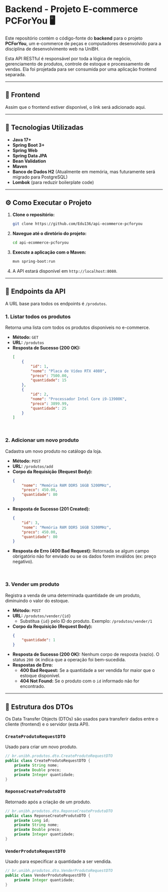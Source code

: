 # Backend - Projeto E-commerce PCForYou 🖥️

Este repositório contém o código-fonte do **backend** para o projeto **PCForYou**, um e-commerce de peças e computadores desenvolvido para a disciplina de desenvolvimento web na UniBH.

Esta API RESTful é responsável por toda a lógica de negócio, gerenciamento de produtos, controle de estoque e processamento de vendas. Ela foi projetada para ser consumida por uma aplicação frontend separada.

---

## 🔗 Frontend

Assim que o frontend estiver disponível, o link será adicionado aqui.

---

## 🚀 Tecnologias Utilizadas

* **Java 17+**
* **Spring Boot 3+**
* **Spring Web**
* **Spring Data JPA**
* **Bean Validation**
* **Maven**
* **Banco de Dados H2** (Atualmente em memória, mas futuramente será migrado para PostgreSQL)
* **Lombok** (para reduzir boilerplate code)

---

## ⚙️ Como Executar o Projeto

1.  **Clone o repositório:**
    ```bash
    git clone https://github.com/Edu136/api-ecommerce-pcforyou
    ```

2.  **Navegue até o diretório do projeto:**
    ```bash
    cd api-ecommerce-pcforyou
    ```

3.  **Execute a aplicação com o Maven:**
    ```bash
    mvn spring-boot:run
    ```

4.  A API estará disponível em `http://localhost:8080`.

---

## 📖 Endpoints da API

A URL base para todos os endpoints é `/produtos`.

### 1. Listar todos os produtos

Retorna uma lista com todos os produtos disponíveis no e-commerce.

* **Método:** `GET`
* **URL:** `/produtos`
* **Resposta de Sucesso (200 OK):**
    ```json
    [
        {
            "id": 1,
            "nome": "Placa de Vídeo RTX 4080",
            "preco": 7500.00,
            "quantidade": 15
        },
        {
            "id": 2,
            "nome": "Processador Intel Core i9-13900K",
            "preco": 3899.99,
            "quantidade": 25
        }
    ]
    ```

<br/>

### 2. Adicionar um novo produto

Cadastra um novo produto no catálogo da loja.

* **Método:** `POST`
* **URL:** `/produtos/add`
* **Corpo da Requisição (Request Body):**
    ```json
    {
        "nome": "Memória RAM DDR5 16GB 5200MHz",
        "preco": 450.00,
        "quantidade": 80
    }
    ```
* **Resposta de Sucesso (201 Created):**
    ```json
    {
        "id": 3,
        "nome": "Memória RAM DDR5 16GB 5200MHz",
        "preco": 450.00,
        "quantidade": 80
    }
    ```
* **Resposta de Erro (400 Bad Request):** Retornada se algum campo obrigatório não for enviado ou se os dados forem inválidos (ex: preço negativo).

<br/>

### 3. Vender um produto

Registra a venda de uma determinada quantidade de um produto, diminuindo o valor do estoque.

* **Método:** `POST`
* **URL:** `/produtos/vender/{id}`
    * Substitua `{id}` pelo ID do produto. Exemplo: `/produtos/vender/1`
* **Corpo da Requisição (Request Body):**
    ```json
    {
        "quantidade": 1
    }
    ```
* **Resposta de Sucesso (200 OK):** Nenhum corpo de resposta (vazio). O status `200 OK` indica que a operação foi bem-sucedida.
* **Respostas de Erro:**
    * **400 Bad Request:** Se a quantidade a ser vendida for maior que o estoque disponível.
    * **404 Not Found:** Se o produto com o `id` informado não for encontrado.

---

## 📝 Estrutura dos DTOs

Os Data Transfer Objects (DTOs) são usados para transferir dados entre o cliente (frontend) e o servidor (esta API).

### `CreateProdutoRequestDTO`
Usado para criar um novo produto.
```java
// br.unibh.produtos.dto.CreateProdutoRequestDTO
public class CreateProdutoRequestDTO {
    private String nome;
    private Double preco;
    private Integer quantidade;
}
```

### `ReponseCreateProdutoDTO`
Retornado após a criação de um produto.
```java
// br.unibh.produtos.dto.ReponseCreateProdutoDTO
public class ReponseCreateProdutoDTO {
    private Long id;
    private String nome;
    private Double preco;
    private Integer quantidade;
}
```

### `VenderProdutoRequestDTO`
Usado para especificar a quantidade a ser vendida.
```java
// br.unibh.produtos.dto.VenderProdutoRequestDTO
public class VenderProdutoRequestDTO {
    private Integer quantidade;
}
```
